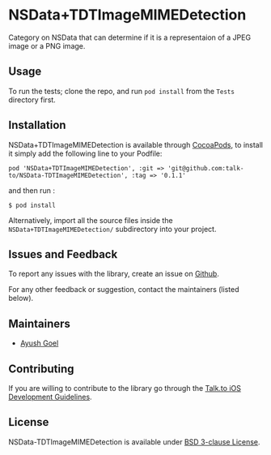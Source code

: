 # NSData+TDTImageMIMEDetection

Category on NSData that can determine if it is a representaion of a JPEG image
or a PNG image.

## Usage

To run the tests; clone the repo, and run `pod install` from the `Tests`
directory first.

## Installation

NSData+TDTImageMIMEDetection is available through [CocoaPods](http://cocoapods.org),
to install it simply add the following line to your Podfile:

    pod 'NSData+TDTImageMIMEDetection', :git => 'git@github.com:talk-to/NSData-TDTImageMIMEDetection', :tag => '0.1.1'

and then run :

    $ pod install

Alternatively, import all the source files inside the `NSData+TDTImageMIMEDetection/`
subdirectory into your project.

## Issues and Feedback

To report any issues with the library, create an issue on
[Github](https://github.com/talk-to/NSData-TDTImageMIMEDetection/issues).

For any other feedback or suggestion, contact the maintainers (listed below).

## Maintainers

* [Ayush Goel](mailto:ayush.g@directi.com)

## Contributing

If you are willing to contribute to the library go through the
[Talk.to iOS Development Guidelines](https://github.com/talk-to/ios-guides).

## License

NSData-TDTImageMIMEDetection is available under [BSD 3-clause License](LICENSE).

